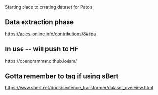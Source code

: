 Starting place to creating dataset for Patois


## Data extraction phase

https://apics-online.info/contributions/8#tipa

## In use -- will push to HF
https://opengrammar.github.io/jam/

## Gotta remember to tag if using sBert
https://www.sbert.net/docs/sentence_transformer/dataset_overview.html

